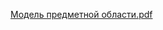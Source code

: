 [Модель предметной области.pdf](https://github.com/rainbowpieeee/Medicine_Time/documents/Model.pdf)
